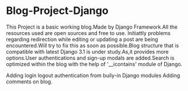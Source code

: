 # Blog-Project-Django
This Project is a basic working blog.Made by Django Framework.All the resources used are open sources and free to use.
Initiattly problems regarding redirection while editing or updating a post are being encountered.Will try to fix this as soon as possible.Blog structure that is compatible with latest Django 3.1 is under study.As,it provides more options.User authentications and sign-up modals are added.Search is optimized within the blog with the help of '__icontains' module  of Django. 

Adding login logout authentication from buily-in Django modules
Adding comments on blog.	

